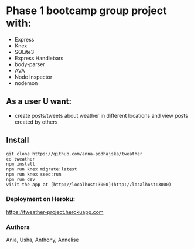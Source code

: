 # Phase 1 bootcamp group project with:

 - Express
 - Knex
 - SQLite3
 - Express Handlebars
 - body-parser
 - AVA
 - Node Inspector
 - nodemon
 
## As a user U want:
- create posts/tweets about weather in different locations and view posts created by others

## Install

```
git clone https://github.com/anna-podhajska/tweather
cd tweather
npm install
npm run knex migrate:latest
npm run knex seed:run
npm run dev
visit the app at [http://localhost:3000](http://localhost:3000)
```

### Deployment on Heroku:
https://tweather-project.herokuapp.com

### Authors
Ania, Usha, Anthony, Annelise

